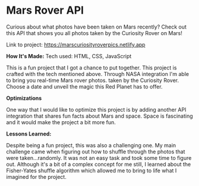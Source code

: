 # Mars Rover API
Curious about what photos have been taken on Mars recently? Check out this API that shows you all photos taken by the Curiosity Rover on Mars!

Link to project: https://marscuriosityroverpics.netlify.app


**How It's Made:**
Tech used: HTML, CSS, JavaScript

This is a fun project that I got a chance to put together. This project is crafted with the tech mentioned above. Through NASA integration I'm able to bring you real-time Mars rover photos. taken by the Curiosity Rover. Choose a date and unveil the magic this Red Planet has to offer.

**Optimizations**

One way that I would like to optimize this project is by adding another API integration that shares fun facts about Mars and space. Space is fascinating and it would make the project a bit more fun. 

**Lessons Learned:**

Despite being a fun project, this was also a challenging one. My main challenge came when figuring out how to shuffle through the photos that were taken...randomly. It was not an easy task and took some time to figure out. Although it's a bit of a complex concept for me still, I learned about the Fisher-Yates shuffle algorithm which allowed me to bring to life what I imagined for the project. 
